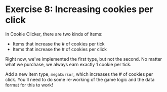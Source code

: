 # Exercise 8: Increasing cookies per click

In Cookie Clicker, there are two kinds of items:

- Items that increase the # of cookies per tick
- Items that increase the # of cookies per click

Right now, we've implemented the first type, but not the second. No matter what we purchase, we always earn exactly 1 cookie per tick.  

Add a new item type, `megaCursor`, which increases the # of cookies per click. You'll need to do some re-working of the game logic and the data format for this to work!
